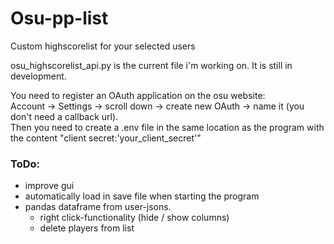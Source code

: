# Osu-pp-list
Custom highscorelist for your selected users

osu_highscorelist_api.py is the current file i'm working on. It is still in development.

You need to register an OAuth application on the osu website:  
Account -> Settings -> scroll down -> create new OAuth -> name it (you don't need a callback url).  
Then you need to create a .env file in the same location as the program with the content "client secret:'your_client_secret'"

### ToDo:
- improve gui
- automatically load in save file when starting the program
- pandas dataframe from user-jsons.
  - right click-functionality (hide / show columns)
  - delete players from list

